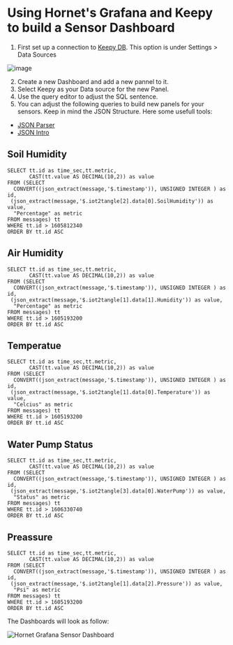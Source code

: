 # Using Hornet's Grafana and Keepy to build a Sensor Dashboard

1. First set up a connection to [Keepy DB](https://github.com/iot2tangle/Keepy). This option is under Settings > Data Sources

![image](https://user-images.githubusercontent.com/51343893/100308710-43776580-2f66-11eb-9f80-f84a177a8ca0.png)

2. Create a new Dashboard and add a new pannel to it. 
3. Select Keepy as your Data source for the new Panel.
4. Use the query editor to adjust the SQL sentence.
5. You can adjust the following queries to build new panels for your sensors. Keep in mind the JSON Structure. Here some usefull tools:
* [JSON Parser](https://jsonformatter.org/json-parser)
* [JSON Intro](https://www.w3schools.com/js/js_json_intro.asp)


## Soil Humidity
```
SELECT tt.id as time_sec,tt.metric,
       CAST(tt.value AS DECIMAL(10,2)) as value
FROM (SELECT
  CONVERT((json_extract(message,'$.timestamp')), UNSIGNED INTEGER ) as id,
 (json_extract(message,'$.iot2tangle[2].data[0].SoilHumidity')) as value,
  "Percentage" as metric
FROM messages) tt
WHERE tt.id > 1605812340
ORDER BY tt.id ASC
```
## Air Humidity
```
SELECT tt.id as time_sec,tt.metric,
       CAST(tt.value AS DECIMAL(10,2)) as value
FROM (SELECT
  CONVERT((json_extract(message,'$.timestamp')), UNSIGNED INTEGER ) as id,
 (json_extract(message,'$.iot2tangle[1].data[1].Humidity')) as value,
  "Percentage" as metric
FROM messages) tt
WHERE tt.id > 1605193200
ORDER BY tt.id ASC
```
## Temperatue
```
SELECT tt.id as time_sec,tt.metric,
       CAST(tt.value AS DECIMAL(10,2)) as value
FROM (SELECT
  CONVERT((json_extract(message,'$.timestamp')), UNSIGNED INTEGER ) as id,
 (json_extract(message,'$.iot2tangle[1].data[0].Temperature')) as value,
  "Celcius" as metric
FROM messages) tt
WHERE tt.id > 1605193200
ORDER BY tt.id ASC
```
## Water Pump Status
```
SELECT tt.id as time_sec,tt.metric,
       CAST(tt.value AS DECIMAL(10,2)) as value
FROM (SELECT
  CONVERT((json_extract(message,'$.timestamp')), UNSIGNED INTEGER ) as id,
 (json_extract(message,'$.iot2tangle[3].data[0].WaterPump')) as value,
  "Status" as metric
FROM messages) tt
WHERE tt.id > 1606330740
ORDER BY tt.id ASC
```
## Preassure
```
SELECT tt.id as time_sec,tt.metric,
       CAST(tt.value AS DECIMAL(10,2)) as value
FROM (SELECT
  CONVERT((json_extract(message,'$.timestamp')), UNSIGNED INTEGER ) as id,
 (json_extract(message,'$.iot2tangle[1].data[2].Pressure')) as value,
  "Psi" as metric
FROM messages) tt
WHERE tt.id > 1605193200
ORDER BY tt.id ASC
```
The Dashboards will look as follow:

![Hornet Grafana Sensor Dashboard](https://user-images.githubusercontent.com/51343893/100385381-a9540380-2fdf-11eb-9202-0956b0fdfb78.png)
